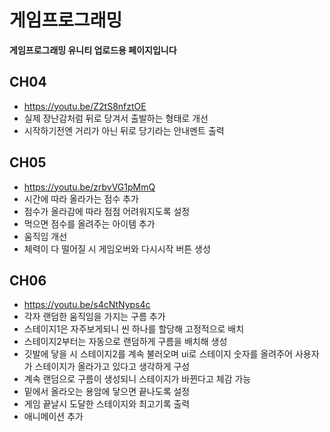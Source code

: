 # 게임프로그래밍
**게임프로그래밍 유니티 업로드용 페이지입니다**

## CH04
- https://youtu.be/Z2tS8nfztOE
- 실제 장난감처럼 뒤로 당겨서 출발하는 형태로 개선
- 시작하기전엔 거리가 아닌 뒤로 당기라는 안내멘트 출력
## CH05
- https://youtu.be/zrbvVG1pMmQ
- 시간에 따라 올라가는 점수 추가
- 점수가 올라감에 따라 점점 어려워지도록 설정
- 먹으면 점수를 올려주는 아이템 추가
- 움직임 개선
- 체력이 다 떨어질 시 게임오버와 다시시작 버튼 생성
## CH06
- https://youtu.be/s4cNtNyps4c
- 각자 랜덤한 움직임을 가지는 구름 추가
- 스테이지1은 자주보게되니 씬 하나를 할당해 고정적으로 배치
- 스테이지2부터는 자동으로 랜덤하게 구름을 배치해 생성
- 깃발에 닿을 시 스테이지2를 계속 불러오며 ui로 스테이지 숫자를 올려주어 사용자가 스테이지가 올라가고 있다고 생각하게 구성
- 계속 랜덤으로 구름이 생성되니 스테이지가 바뀐다고 체감 가능
- 밑에서 올라오는 용암에 닿으면 끝나도록 설정
- 게임 끝날시 도달한 스테이지와 최고기록 출력
- 애니메이션 추가
